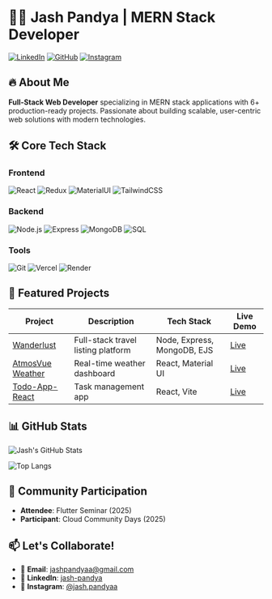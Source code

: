# 👨‍💻 Jash Pandya | MERN Stack Developer

[![LinkedIn](https://img.shields.io/badge/LinkedIn-Connect-%230077B5?style=flat&logo=linkedin)](https://linkedin.com/in/jash-pandya)
[![GitHub](https://img.shields.io/badge/GitHub-Follow-%23181717?style=flat&logo=github)](https://github.com/jashPandyaa)
[![Instagram](https://img.shields.io/badge/Instagram-DM-%23E4405F?style=flat&logo=instagram)](https://instagram.com/jash.pandyaa)

## 🔥 About Me
**Full-Stack Web Developer** specializing in MERN stack applications with 6+ production-ready projects. Passionate about building scalable, user-centric web solutions with modern technologies.

## 🛠️ Core Tech Stack

### Frontend
![React](https://img.shields.io/badge/React-20232A?logo=react&logoColor=61DAFB)
![Redux](https://img.shields.io/badge/Redux-764ABC?logo=redux&logoColor=white)
![MaterialUI](https://img.shields.io/badge/Material%20UI-007FFF?logo=mui&logoColor=white)
![TailwindCSS](https://img.shields.io/badge/Tailwind_CSS-38B2AC?logo=tailwind-css&logoColor=white)

### Backend
![Node.js](https://img.shields.io/badge/Node.js-339933?logo=node.js&logoColor=white)
![Express](https://img.shields.io/badge/Express-000000?logo=express&logoColor=white)
![MongoDB](https://img.shields.io/badge/MongoDB-47A248?logo=mongodb&logoColor=white)
![SQL](https://img.shields.io/badge/SQL-4479A1?logo=mysql&logoColor=white)

### Tools
![Git](https://img.shields.io/badge/Git-F05032?logo=git&logoColor=white)
![Vercel](https://img.shields.io/badge/Vercel-000000?logo=vercel&logoColor=white)
![Render](https://img.shields.io/badge/Render-46E3B7?logo=render&logoColor=white)

## 🚀 Featured Projects

| Project | Description | Tech Stack | Live Demo |
|---------|-------------|------------|-----------|
| [Wanderlust](https://github.com/jashPandyaa/wanderlust-) | Full-stack travel listing platform | Node, Express, MongoDB, EJS | [Live](https://wanderlust-lwvu.onrender.com/) |
| [AtmosVue Weather](https://github.com/jashPandyaa/AtmosVue-Weather) | Real-time weather dashboard | React, Material UI | [Live](https://atmos-vue-weather.vercel.app/) |
| [Todo-App-React](https://github.com/jashPandyaa/Todo-App-React) | Task management app | React, Vite | [Live](https://todo-app-react-by-pandya.vercel.app/) |

## 📊 GitHub Stats

![Jash's GitHub Stats](https://github-readme-stats.vercel.app/api?username=jashPandyaa&show_icons=true&theme=radical&hide_border=true&count_private=true&include_all_commits=true)

![Top Langs](https://github-readme-stats.vercel.app/api/top-langs/?username=jashPandyaa&layout=compact&theme=radical&hide_border=true&exclude_repo=repo1,repo2)



## 🎤 Community Participation
- **Attendee**: Flutter Seminar (2025)
- **Participant**: Cloud Community Days (2025)

## 📫 Let's Collaborate!
- 📧 **Email**: jashpandyaa@gmail.com
- 💼 **LinkedIn**: [jash-pandya](https://linkedin.com/in/jash-pandya)
- 📸 **Instagram**: [@jash.pandyaa](https://instagram.com/jash.pandyaa)
